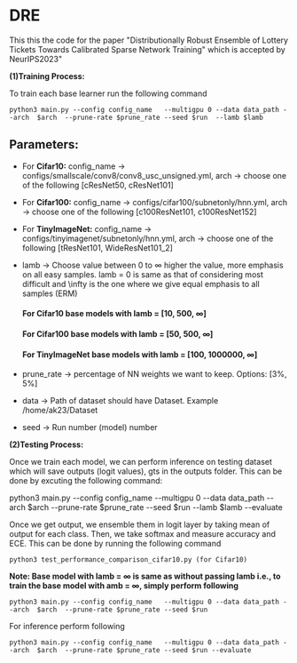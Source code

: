 # DRE
This this the code for the paper "Distributionally Robust Ensemble of Lottery Tickets Towards Calibrated Sparse Network Training" which is accepted by NeurIPS2023"

**(1)Training Process:**

To train each base learner run the following command 
```shell
python3 main.py --config config_name   --multigpu 0 --data data_path --arch  $arch  --prune-rate $prune_rate --seed $run  --lamb $lamb
```
## Parameters:
* For **Cifar10:** config_name -> configs/smallscale/conv8/conv8_usc_unsigned.yml, arch -> choose one of the following [cResNet50, cResNet101]

* For **Cifar100:** config_name -> configs/cifar100/subnetonly/hnn.yml, arch -> choose one of the following [c100ResNet101, c100ResNet152]

* For **TinyImageNet:** config_name -> configs/tinyimagenet/subnetonly/hnn.yml, arch -> choose one of the following [tResNet101, WideResNet101_2]
  
* lamb -> Choose value between 0 to &infin; higher the value, more emphasis on all easy samples. lamb = 0 is same as that of considering most difficult 
        and \infty is the one where we give equal emphasis to all samples (ERM)

  #### For Cifar10 base models with lamb = [10, 500, &infin;]
  #### For Cifar100 base models with lamb = [50, 500, &infin;]
  #### For TinyImageNet base models with lamb = [100, 1000000, &infin;]

* prune_rate -> percentage of NN weights we want to keep. Options: [3%, 5%]
* data -> Path of dataset should have Dataset. Example /home/ak23/Dataset
* seed -> Run number (model) number 

**(2)Testing Process:**

Once we train each model, we can perform inference on testing dataset which will save outputs (logit values), gts in the outputs folder. This can be done by excuting the following command:

python3 main.py --config config_name   --multigpu 0 --data data_path --arch  $arch  --prune-rate $prune_rate --seed $run  --lamb $lamb --evaluate

Once we get output, we ensemble them in logit layer by taking mean of output for each class. Then, we take softmax and
measure accuracy and ECE. This can be done by running the following command 

```shell
python3 test_performance_comparison_cifar10.py (for Cifar10)
```

**Note: Base model with lamb = &infin; is same as without passing lamb i.e., to train the base model with amb = &infin;, simply perform following**

```shell
python3 main.py --config config_name   --multigpu 0 --data data_path --arch  $arch  --prune-rate $prune_rate --seed $run
```

For inference perform following 

```shell
python3 main.py --config config_name   --multigpu 0 --data data_path --arch  $arch  --prune-rate $prune_rate --seed $run --evaluate
```
